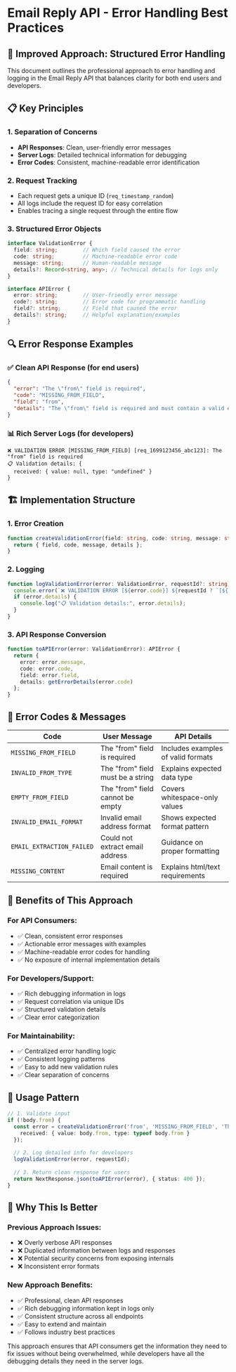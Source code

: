 # Email Reply API - Error Handling Best Practices

## 🎯 **Improved Approach: Structured Error Handling**

This document outlines the professional approach to error handling and logging in the Email Reply API that balances clarity for both end users and developers.

## 📋 **Key Principles**

### 1. **Separation of Concerns**
- **API Responses**: Clean, user-friendly error messages
- **Server Logs**: Detailed technical information for debugging
- **Error Codes**: Consistent, machine-readable error identification

### 2. **Request Tracking**
- Each request gets a unique ID (`req_timestamp_random`)
- All logs include the request ID for easy correlation
- Enables tracing a single request through the entire flow

### 3. **Structured Error Objects**
```typescript
interface ValidationError {
  field: string;        // Which field caused the error
  code: string;         // Machine-readable error code
  message: string;      // Human-readable message
  details?: Record<string, any>; // Technical details for logs only
}

interface APIError {
  error: string;        // User-friendly error message
  code?: string;        // Error code for programmatic handling
  field?: string;       // Field that caused the error
  details?: string;     // Helpful explanation/examples
}
```

## 🔍 **Error Response Examples**

### ✅ **Clean API Response (for end users)**
```json
{
  "error": "The \"from\" field is required",
  "code": "MISSING_FROM_FIELD",
  "field": "from",
  "details": "The \"from\" field is required and must contain a valid email address. Example: \"user@domain.com\" or \"User Name <user@domain.com>\""
}
```

### 📊 **Rich Server Logs (for developers)**
```
❌ VALIDATION ERROR [MISSING_FROM_FIELD] [req_1699123456_abc123]: The "from" field is required
📋 Validation details: {
  received: { value: null, type: "undefined" }
}
```

## 🏗️ **Implementation Structure**

### 1. **Error Creation**
```typescript
function createValidationError(field: string, code: string, message: string, details?: Record<string, any>): ValidationError {
  return { field, code, message, details };
}
```

### 2. **Logging**
```typescript
function logValidationError(error: ValidationError, requestId?: string): void {
  console.error(`❌ VALIDATION ERROR [${error.code}] ${requestId ? `[${requestId}]` : ''}: ${error.message}`);
  if (error.details) {
    console.log("📋 Validation details:", error.details);
  }
}
```

### 3. **API Response Conversion**
```typescript
function toAPIError(error: ValidationError): APIError {
  return {
    error: error.message,
    code: error.code,
    field: error.field,
    details: getErrorDetails(error.code)
  };
}
```

## 📝 **Error Codes & Messages**

| Code | User Message | API Details |
|------|-------------|-------------|
| `MISSING_FROM_FIELD` | The "from" field is required | Includes examples of valid formats |
| `INVALID_FROM_TYPE` | The "from" field must be a string | Explains expected data type |
| `EMPTY_FROM_FIELD` | The "from" field cannot be empty | Covers whitespace-only values |
| `INVALID_EMAIL_FORMAT` | Invalid email address format | Shows expected format pattern |
| `EMAIL_EXTRACTION_FAILED` | Could not extract email address | Guidance on proper formatting |
| `MISSING_CONTENT` | Email content is required | Explains html/text requirements |

## 🎯 **Benefits of This Approach**

### **For API Consumers:**
- ✅ Clean, consistent error responses
- ✅ Actionable error messages with examples
- ✅ Machine-readable error codes for handling
- ✅ No exposure of internal implementation details

### **For Developers/Support:**
- ✅ Rich debugging information in logs
- ✅ Request correlation via unique IDs
- ✅ Structured validation details
- ✅ Clear error categorization

### **For Maintainability:**
- ✅ Centralized error handling logic
- ✅ Consistent logging patterns
- ✅ Easy to add new validation rules
- ✅ Clear separation of concerns

## 🔄 **Usage Pattern**

```typescript
// 1. Validate input
if (!body.from) {
  const error = createValidationError('from', 'MISSING_FROM_FIELD', 'The "from" field is required', {
    received: { value: body.from, type: typeof body.from }
  });
  
  // 2. Log detailed info for developers
  logValidationError(error, requestId);
  
  // 3. Return clean response for users
  return NextResponse.json(toAPIError(error), { status: 400 });
}
```

## 🚀 **Why This Is Better**

### **Previous Approach Issues:**
- ❌ Overly verbose API responses
- ❌ Duplicated information between logs and responses
- ❌ Potential security concerns from exposing internals
- ❌ Inconsistent error formats

### **New Approach Benefits:**
- ✅ Professional, clean API responses
- ✅ Rich debugging information kept in logs only
- ✅ Consistent structure across all endpoints
- ✅ Easy to extend and maintain
- ✅ Follows industry best practices

This approach ensures that API consumers get the information they need to fix issues without being overwhelmed, while developers have all the debugging details they need in the server logs.